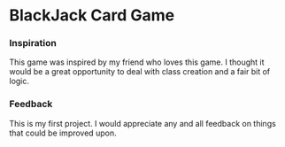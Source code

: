 # BlackJack Card Game

### Inspiration
This game was inspired by my friend who loves this game. I thought it would be a great opportunity to deal with class creation and a fair bit of logic.

### Feedback
This is my first project. I would appreciate any and all feedback on things that could be improved upon.
